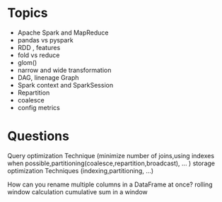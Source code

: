 # Topics 
- Apache Spark and MapReduce
- pandas vs pyspark
- RDD , features
- fold vs reduce
- glom()
- narrow and wide transformation
- DAG, linenage Graph
- Spark context and SparkSession
- Repartition
- coalesce
- config metrics

# Questions
Query optimization Technique (minimize number of joins,using indexes when possible,partitioning(coalesce,repartition,broadcast), ... )
storage optimization Techniques (indexing,partitioning, ...)


How can you rename multiple columns in a DataFrame at once?
rolling window calculation
cumulative sum in a window
